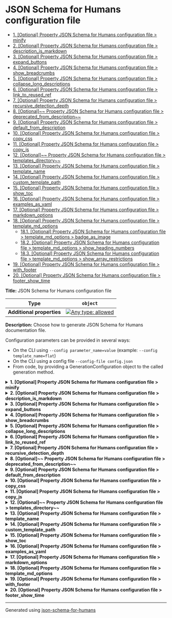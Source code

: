 # JSON Schema for Humans configuration file

- [1. [Optional] Property JSON Schema for Humans configuration file > minify](#minify)
- [2. [Optional] Property JSON Schema for Humans configuration file > description_is_markdown](#description_is_markdown)
- [3. [Optional] Property JSON Schema for Humans configuration file > expand_buttons](#expand_buttons)
- [4. [Optional] Property JSON Schema for Humans configuration file > show_breadcrumbs](#show_breadcrumbs)
- [5. [Optional] Property JSON Schema for Humans configuration file > collapse_long_descriptions](#collapse_long_descriptions)
- [6. [Optional] Property JSON Schema for Humans configuration file > link_to_reused_ref](#link_to_reused_ref)
- [7. [Optional] Property JSON Schema for Humans configuration file > recursive_detection_depth](#recursive_detection_depth)
- [8. [Optional]~~ Property JSON Schema for Humans configuration file > deprecated_from_description~~](#deprecated_from_description)
- [9. [Optional] Property JSON Schema for Humans configuration file > default_from_description](#default_from_description)
- [10. [Optional] Property JSON Schema for Humans configuration file > copy_css](#copy_css)
- [11. [Optional] Property JSON Schema for Humans configuration file > copy_js](#copy_js)
- [12. [Optional]~~ Property JSON Schema for Humans configuration file > templates_directory~~](#templates_directory)
- [13. [Optional] Property JSON Schema for Humans configuration file > template_name](#template_name)
- [14. [Optional] Property JSON Schema for Humans configuration file > custom_template_path](#custom_template_path)
- [15. [Optional] Property JSON Schema for Humans configuration file > show_toc](#show_toc)
- [16. [Optional] Property JSON Schema for Humans configuration file > examples_as_yaml](#examples_as_yaml)
- [17. [Optional] Property JSON Schema for Humans configuration file > markdown_options](#markdown_options)
- [18. [Optional] Property JSON Schema for Humans configuration file > template_md_options](#template_md_options)
  - [18.1. [Optional] Property JSON Schema for Humans configuration file > template_md_options > badge_as_image](#template_md_options_badge_as_image)
  - [18.2. [Optional] Property JSON Schema for Humans configuration file > template_md_options > show_heading_numbers](#template_md_options_show_heading_numbers)
  - [18.3. [Optional] Property JSON Schema for Humans configuration file > template_md_options > show_array_restrictions](#template_md_options_show_array_restrictions)
- [19. [Optional] Property JSON Schema for Humans configuration file > with_footer](#with_footer)
- [20. [Optional] Property JSON Schema for Humans configuration file > footer_show_time](#footer_show_time)

**Title:** JSON Schema for Humans configuration file

| Type                      | `object`                                                                                                                          |
| ------------------------- | --------------------------------------------------------------------------------------------------------------------------------- |
| **Additional properties** | [![Any type: allowed](https://img.shields.io/badge/Any%20type-allowed-green)](# "Additional Properties of any type are allowed.") |

**Description:** Choose how to generate JSON Schema for Humans documentation file.

Configuration parameters can be provided in several ways:

- On the CLI using `--config parameter_name=value` (example: `--config template_name=flat`)
- On the CLI using a config file `--config-file config.json`
- From code, by providing a GenerationConfiguration object to the called generation method.

<details>
<summary><strong> <a name="minify"></a>1. [Optional] Property JSON Schema for Humans configuration file > minify</strong>  

</summary>
<blockquote>

| Type        | `boolean` |
| ----------- | --------- |
| **Default** | `true`    |

**Description:** Minify the output HTML document.

</blockquote>
</details>

<details>
<summary><strong> <a name="description_is_markdown"></a>2. [Optional] Property JSON Schema for Humans configuration file > description_is_markdown</strong>  

</summary>
<blockquote>

| Type        | `boolean` |
| ----------- | --------- |
| **Default** | `true`    |

**Description:** Whether to consider the description as markdown and render it accordingly.

</blockquote>
</details>

<details>
<summary><strong> <a name="expand_buttons"></a>3. [Optional] Property JSON Schema for Humans configuration file > expand_buttons</strong>  

</summary>
<blockquote>

| Type        | `boolean` |
| ----------- | --------- |
| **Default** | `false`   |

**Description:** Add an `Expand all` and a `Collapse all` button at the top of the generated documentation.

</blockquote>
</details>

<details>
<summary><strong> <a name="show_breadcrumbs"></a>4. [Optional] Property JSON Schema for Humans configuration file > show_breadcrumbs</strong>  

</summary>
<blockquote>

| Type        | `boolean` |
| ----------- | --------- |
| **Default** | `true`    |

**Description:** For each property, show the relative place of that property in the schema.

</blockquote>
</details>

<details>
<summary><strong> <a name="collapse_long_descriptions"></a>5. [Optional] Property JSON Schema for Humans configuration file > collapse_long_descriptions</strong>  

</summary>
<blockquote>

| Type        | `boolean` |
| ----------- | --------- |
| **Default** | `true`    |

**Description:** If a description is considered big, show only the beginning and add a `Read more` button.

</blockquote>
</details>

<details>
<summary><strong> <a name="link_to_reused_ref"></a>6. [Optional] Property JSON Schema for Humans configuration file > link_to_reused_ref</strong>  

</summary>
<blockquote>

| Type        | `boolean` |
| ----------- | --------- |
| **Default** | `true`    |

**Description:** If several `$ref` points to the same definition, only render the documentation for this definition the first time. All other occurrences are replaced by an anchor link to the first occurrence. The first occurrence is the one that is the least nested from the top of the schema and appears first in that nesting level.

*Note*: If this option is off and the schema contains recursive definitions, the generation will crash!

</blockquote>
</details>

<details>
<summary><strong> <a name="recursive_detection_depth"></a>7. [Optional] Property JSON Schema for Humans configuration file > recursive_detection_depth</strong>  

</summary>
<blockquote>

| Type        | `integer` |
| ----------- | --------- |
| **Default** | `25`      |

**Description:** *Advanced option*
If `link_to_reused_ref` is false and a `$ref` in the schema refers to a parent of itself, we would get a `RecursionError` trying to render the documentation. To avoid this, each reference is checked for circular references.

This option determines the number of times to recursively follow definitions looking for a circular reference.

In other words, if a schema has a deeply nested element that refers to itself, this option may need to be increased.

</blockquote>
</details>

<details>
<summary><strong> <a name="deprecated_from_description"></a>8. [Optional]~~ Property JSON Schema for Humans configuration file > deprecated_from_description~~</strong>  

</summary>
<blockquote>

| Type           | `boolean`                                                  |
| -------------- | ---------------------------------------------------------- |
| **Deprecated** | ![Deprecated](https://img.shields.io/badge/Deprecated-red) |
| **Default**    | `false`                                                    |

**Description:** Mark a property as deprecated (with a big red badge) if the description contains the string `[Deprecated`.

</blockquote>
</details>

<details>
<summary><strong> <a name="default_from_description"></a>9. [Optional] Property JSON Schema for Humans configuration file > default_from_description</strong>  

</summary>
<blockquote>

| Type        | `boolean` |
| ----------- | --------- |
| **Default** | `false`   |

**Description:** Extract the default value of a property from the description like this: ``[Default `the_default_value`]``.

The default value from the "default" attribute will be used in priority.

</blockquote>
</details>

<details>
<summary><strong> <a name="copy_css"></a>10. [Optional] Property JSON Schema for Humans configuration file > copy_css</strong>  

</summary>
<blockquote>

| Type        | `boolean` |
| ----------- | --------- |
| **Default** | `true`    |

**Description:** Copy `schema_doc.css` to the same directory as `RESULT_FILE` after generation.

</blockquote>
</details>

<details>
<summary><strong> <a name="copy_js"></a>11. [Optional] Property JSON Schema for Humans configuration file > copy_js</strong>  

</summary>
<blockquote>

| Type        | `boolean` |
| ----------- | --------- |
| **Default** | `true`    |

**Description:** Copy `schema_doc.min.js` to the same directory as `RESULT_FILE` after generation.

This file contains the logic for the anchor links.

</blockquote>
</details>

<details>
<summary><strong> <a name="templates_directory"></a>12. [Optional]~~ Property JSON Schema for Humans configuration file > templates_directory~~</strong>  

</summary>
<blockquote>

| Type           | `string`                                                   |
| -------------- | ---------------------------------------------------------- |
| **Deprecated** | ![Deprecated](https://img.shields.io/badge/Deprecated-red) |

**Description:** [Deprecated]

</blockquote>
</details>

<details>
<summary><strong> <a name="template_name"></a>13. [Optional] Property JSON Schema for Humans configuration file > template_name</strong>  

</summary>
<blockquote>

| Type        | `enum (of string)` |
| ----------- | ------------------ |
| **Default** | `"js"`             |

**Description:** The name of the built-in template to use to render the documentation.

`js` is the default and uses javascript for anchor links, collapsible sections and tabs. `flat` uses no javascript, but has no interactivity.

Must be one of:
* "flat"
* "js"
* "md"
* "md_nested"

</blockquote>
</details>

<details>
<summary><strong> <a name="custom_template_path"></a>14. [Optional] Property JSON Schema for Humans configuration file > custom_template_path</strong>  

</summary>
<blockquote>

| Type        | `string` |
| ----------- | -------- |
| **Default** | `null`   |

**Description:** Path to a custom Jinja2 template file.

There can be multiple files to split the template, but this path should be the entry point.

If no output file is specified, the extension of the template file will be used to determine the output documentation extension. i.e. if the template is in ./custom_template/content.html, the resulting documentation will have the html extension.

</blockquote>
</details>

<details>
<summary><strong> <a name="show_toc"></a>15. [Optional] Property JSON Schema for Humans configuration file > show_toc</strong>  

</summary>
<blockquote>

| Type        | `boolean` |
| ----------- | --------- |
| **Default** | `true`    |

**Description:** Whether to render table of contents.

</blockquote>
</details>

<details>
<summary><strong> <a name="examples_as_yaml"></a>16. [Optional] Property JSON Schema for Humans configuration file > examples_as_yaml</strong>  

</summary>
<blockquote>

| Type        | `boolean` |
| ----------- | --------- |
| **Default** | `false`   |

**Description:** Whether to display examples as YAML instead of JSON

</blockquote>
</details>

<details>
<summary><strong> <a name="markdown_options"></a>17. [Optional] Property JSON Schema for Humans configuration file > markdown_options</strong>  

</summary>
<blockquote>

| Type                      | `object`                                                                                                                          |
| ------------------------- | --------------------------------------------------------------------------------------------------------------------------------- |
| **Additional properties** | [![Any type: allowed](https://img.shields.io/badge/Any%20type-allowed-green)](# "Additional Properties of any type are allowed.") |
| **Default**               | `{"fenced-code-blocks": {"break-on-newline": true, "cssclass": "highlight jumbotron", "tables": null}, "tables": null}`           |

**Description:** [Markdown 2 options](https://github.com/trentm/python-markdown2/wiki/Extras) for the descriptions. `description_is_markdown` must be true for this to have any effect.

**WARNING**
Adding an extra, even if the value is false, will activate it. For example `{"break-on-newline": false}` will activate the `break-on-newline` extra.

**Example:** 

```json
{
    "fenced-code-blocks": {
        "cssclass": "highlight jumbotron"
    },
    "tables": null,
    "break-on-newline": true,
    "cuddled-lists": true
}
```

</blockquote>
</details>

<details>
<summary><strong> <a name="template_md_options"></a>18. [Optional] Property JSON Schema for Humans configuration file > template_md_options</strong>  

</summary>
<blockquote>

| Type                      | `object`                                                                                                                          |
| ------------------------- | --------------------------------------------------------------------------------------------------------------------------------- |
| **Additional properties** | [![Any type: allowed](https://img.shields.io/badge/Any%20type-allowed-green)](# "Additional Properties of any type are allowed.") |

**Description:** specific options to md template

<details>
<summary><strong> <a name="template_md_options_badge_as_image"></a>18.1. [Optional] Property JSON Schema for Humans configuration file > template_md_options > badge_as_image</strong>  

</summary>
<blockquote>

| Type        | `boolean` |
| ----------- | --------- |
| **Default** | `false`   |

**Description:** if true generate badges(eg: optional, required) using embedded image (https://img.shields.io).

 if false, use text instead

</blockquote>
</details>

<details>
<summary><strong> <a name="template_md_options_show_heading_numbers"></a>18.2. [Optional] Property JSON Schema for Humans configuration file > template_md_options > show_heading_numbers</strong>  

</summary>
<blockquote>

| Type        | `boolean` |
| ----------- | --------- |
| **Default** | `true`    |

**Description:** if true generate heading numbers to correspond to table of contents.

 if false, do not generate heading numbers

</blockquote>
</details>

<details>
<summary><strong> <a name="template_md_options_show_array_restrictions"></a>18.3. [Optional] Property JSON Schema for Humans configuration file > template_md_options > show_array_restrictions</strong>  

</summary>
<blockquote>

| Type        | `boolean` |
| ----------- | --------- |
| **Default** | `true`    |

**Description:** if true generate array restrictions section.

 if false, do not generate

</blockquote>
</details>

</blockquote>
</details>

<details>
<summary><strong> <a name="with_footer"></a>19. [Optional] Property JSON Schema for Humans configuration file > with_footer</strong>  

</summary>
<blockquote>

| Type        | `boolean` |
| ----------- | --------- |
| **Default** | `true`    |

**Description:** Whether to show the footer linking to the library repo and with the generation datetime

</blockquote>
</details>

<details>
<summary><strong> <a name="footer_show_time"></a>20. [Optional] Property JSON Schema for Humans configuration file > footer_show_time</strong>  

</summary>
<blockquote>

| Type        | `boolean` |
| ----------- | --------- |
| **Default** | `true`    |

**Description:** Whether the footer should display the generation time

</blockquote>
</details>

----------------------------------------------------------------------------------------------------------------------------
Generated using [json-schema-for-humans](https://github.com/coveooss/json-schema-for-humans)
